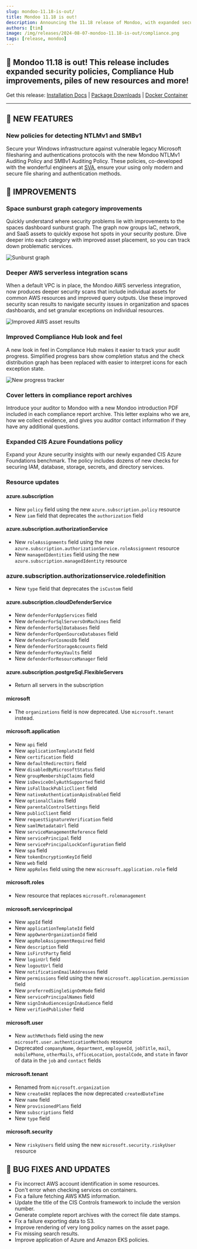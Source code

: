 ```yaml
---
slug: mondoo-11.18-is-out/
title: Mondoo 11.18 is out!
description: Announcing the 11.18 release of Mondoo, with expanded security policies, Compliance Hub improvements, piles of new resources and more
authors: [tim]
image: /img/releases/2024-08-07-mondoo-11.18-is-out/compliance.png
tags: [release, mondoo]
---
```


## 🥳 Mondoo 11.18 is out! This release includes expanded security policies, Compliance Hub improvements, piles of new resources and more!

Get this release: [Installation Docs](https://mondoo.com/docs/cnspec/) | [Package Downloads](https://releases.mondoo.com/cnspec/) | [Docker Container](https://hub.docker.com/r/mondoo/cnspec)

---

## 🎉 NEW FEATURES

### New policies for detecting NTLMv1 and SMBv1

Secure your Windows infrastructure against vulnerable legacy Microsoft filesharing and authentications protocols with the new Mondoo NTLMv1 Auditing Policy and SMBv1 Auditing Policy. These policies, co-developed with the wonderful engineers at [SVA](https://sva.de/en), ensure your using only modern and secure file sharing and authentication methods.

## 🧹 IMPROVEMENTS

### Space sunburst graph category improvements

Quickly understand where security problems lie with improvements to the spaces dashboard sunburst graph. The graph now groups IaC, network, and SaaS assets to quickly expose hot spots in your security posture. Dive deeper into each category with improved asset placement, so you can track down problematic services.

![Sunburst graph](/img/releases/2024-08-20-mondoo-11.18-is-out/sunburst.png)

### Deeper AWS serverless integration scans

When a default VPC is in place, the Mondoo AWS serverless integration, now produces deeper security scans that include individual assets for common AWS resources and improved query outputs. Use these improved security scan results to navigate security issues in organization and spaces dashboards, and set granular exceptions on individual resources.

![Improved AWS asset results](/img/releases/2024-08-20-mondoo-11.18-is-out/aws.png)

### Improved Compliance Hub look and feel

A new look in feel in Compliance Hub makes it easier to track your audit progress. Simplified progress bars show completion status and the check distribution graph has been replaced with easier to interpret icons for each exception state.

![New progress tracker](/img/releases/2024-08-20-mondoo-11.18-is-out/compliance.png)

### Cover letters in compliance report archives

Introduce your auditor to Mondoo with a new Mondoo introduction PDF included in each compliance report archive. This letter explains who we are, how we collect evidence, and gives you auditor contact information if they have any additional questions.

### Expanded CIS Azure Foundations policy

Expand your Azure security insights with our newly expanded CIS Azure Foundations benchmark. The policy includes dozens of new checks for securing IAM, database, storage, secrets, and directory services.

### Resource updates

#### azure.subscription

- New `policy` field using the new `azure.subscription.policy` resource
- New `iam` field that deprecates the `authorization` field

#### azure.subscription.authorizationService

- New `roleAssignments` field using the new `azure.subscription.authorizationService.roleAssignment` resource
- New `managedIdentities` field using the new `azure.subscription.managedIdentity` resource

### azure.subscription.authorizationservice.roledefinition

- New `type` field that deprecates the `isCustom` field

#### azure.subscription.cloudDefenderService

- New `defenderForAppServices` field
- New `defenderForSqlServersOnMachines` field
- New `defenderForSqlDatabases` field
- New `defenderForOpenSourceDatabases` field
- New `defenderForCosmosDb` field
- New `defenderForStorageAccounts` field
- New `defenderForKeyVaults` field
- New `defenderForResourceManager` field

#### azure.subscription.postgreSql.FlexibleServers

- Return all servers in the subscription

#### microsoft

- The `organizations` field is now deprecated. Use `microsoft.tenant` instead.

#### microsoft.application

- New `api` field
- New `applicationTemplateId` field
- New `certification` field
- New `defaultRedirectUri` field
- New `disabledByMicrosoftStatus` field
- New `groupMembershipClaims` field
- New `isDeviceOnlyAuthSupported` field
- New `isFallbackPublicClient` field
- New `nativeAuthenticationApisEnabled` field
- New `optionalClaims` field
- New `parentalControlSettings` field
- New `publicClient` field
- New `requestSignatureVerification` field
- New `samlMetadataUrl` field
- New `serviceManagementReference` field
- New `servicePrincipal` field
- New `servicePrincipalLockConfiguration` field
- New `spa` field
- New `tokenEncryptionKeyId` field
- New `web` field
- New `appRoles` field using the new `microsoft.application.role` field

#### microsoft.roles

- New resource that replaces `microsoft.rolemanagement`

#### microsoft.serviceprincipal

- New `appId` field
- New `applicationTemplateId` field
- New `appOwnerOrganizationId` field
- New `appRoleAssignmentRequired` field
- New `description` field
- New `isFirstParty` field
- New `loginUrl` field
- New `logoutUrl` field
- New `notificationEmailAddresses` field
- New `permissions` field using the new `microsoft.application.permission` field
- New `preferredSingleSignOnMode` field
- New `servicePrincipalNames` field
- New `signInAudiencesignInAudience` field
- New `verifiedPublisher` field

#### microsoft.user

- New `authMethods` field using the new `microsoft.user.authenticationMethods` resource
- Deprecated `companyName`, `department`, `employeeId`, `jobTitle`, `mail`, `mobilePhone`, `otherMails`, `officeLocation`, `postalCode`, and `state` in favor of data in the `job` and `contact` fields

#### microsoft.tenant

- Renamed from `microsoft.organization`
- New `createdAt` replaces the now deprecated `createdDateTime`
- New `name` field
- New `provisionedPlans` field
- New `subscriptions` field
- New `type` field

#### microsoft.security

- New `riskyUsers` field using the new `microsoft.security.riskyUser` resource

## 🐛 BUG FIXES AND UPDATES

- Fix incorrect AWS account identification in some resources.
- Don't error when checking services on containers.
- Fix a failure fetching AWS KMS information.
- Update the title of the CIS Controls framework to include the version number.
- Generate complete report archives with the correct file date stamps.
- Fix a failure exporting data to S3.
- Improve rendering of very long policy names on the asset page.
- Fix missing search results.
- Improve application of Azure and Amazon EKS policies.
